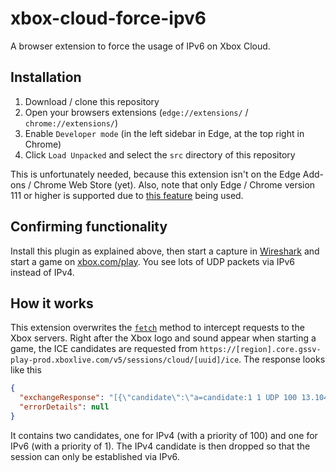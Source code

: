 # xbox-cloud-force-ipv6

A browser extension to force the usage of IPv6 on Xbox Cloud.

## Installation

1. Download / clone this repository
2. Open your browsers extensions (`edge://extensions/` / `chrome://extensions/`)
3. Enable `Developer mode` (in the left sidebar in Edge, at the top right in Chrome)
4. Click `Load Unpacked` and select the `src` directory of this repository

This is unfortunately needed, because this extension isn't on the Edge Add-ons / Chrome Web Store (yet). Also, note that only Edge / Chrome version 111 or higher is supported due to [this feature](https://chromium-review.googlesource.com/c/chromium/src/+/4119014) being used.

## Confirming functionality

Install this plugin as explained above, then start a capture in [Wireshark](https://www.wireshark.org/) and start a game on [xbox.com/play](https://www.xbox.com/play). You see lots of UDP packets via IPv6 instead of IPv4.

## How it works

This extension overwrites the [`fetch`](https://developer.mozilla.org/en-US/docs/Web/API/fetch) method to intercept requests to the Xbox servers. Right after the Xbox logo and sound appear when starting a game, the ICE candidates are requested from `https://[region].core.gssv-play-prod.xboxlive.com/v5/sessions/cloud/[uuid]/ice`.
The response looks like this

```json
{
  "exchangeResponse": "[{\"candidate\":\"a=candidate:1 1 UDP 100 13.104.106.140 1071 typ host \",\"messageType\":\"iceCandidate\",\"sdpMLineIndex\":\"0\",\"sdpMid\":\"0\"},{\"candidate\":\"a=candidate:2 1 UDP 1 2603:1020:703:66::ADB:1931 9002 typ host \",\"messageType\":\"iceCandidate\",\"sdpMLineIndex\":\"0\",\"sdpMid\":\"0\"},{\"candidate\":\"a=end-of-candidates\",\"messageType\":\"iceCandidate\",\"sdpMLineIndex\":\"0\",\"sdpMid\":\"0\"}]",
  "errorDetails": null
}
```

It contains two candidates, one for IPv4 (with a priority of 100) and one for IPv6 (with a priority of 1). The IPv4 candidate is then dropped so that the session can only be established via IPv6.
